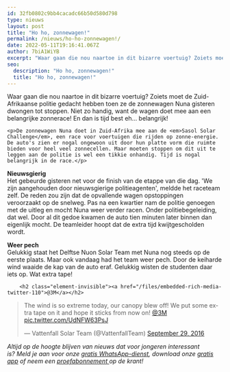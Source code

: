 ```yaml
---
id: 32fb0802c9bb4cacadc66b50d580d798
type: nieuws
layout: post
title: "Ho ho, zonnewagen!"
permalink: /nieuws/ho-ho-zonnewagen!/
date: 2022-05-11T19:16:41.067Z
author: 7biA1WiYB
excerpt: "Waar gaan die nou naartoe in dit bizarre voertuig? Zoiets moet de Zuid-Afrikaanse politie gedacht hebben toen ze de zonnewagen Nuna gisteren dwongen tot stoppen. Niet zo handig, want de wagen doet mee aan een belangrijke zonnerace! En dan is tijd best eh... belangrijk!  "
seo:
  description: "Ho ho, zonnewagen!"
  title: "Ho ho, zonnewagen!"
---
```

Waar gaan die nou naartoe in dit bizarre voertuig? Zoiets moet de Zuid-Afrikaanse politie gedacht hebben toen ze de zonnewagen Nuna gisteren dwongen tot stoppen. Niet zo handig, want de wagen doet mee aan een belangrijke zonnerace! En dan is tijd best eh... belangrijk!  

    <p>De zonnewagen Nuna doet in Zuid-Afrika mee aan de <em>Sasol Solar Challenge</em>, een race voor voertuigen die rijden op zonne-energie. De auto's zien er nogal ongewoon uit door hun platte vorm die ruimte bieden voor heel veel zonnecellen. Maar moeten stoppen om dit uit te leggen aan de politie is wel een tikkie onhandig. Tijd is nogal belangrijk in de race.</p>
<p><strong>Nieuwsgierig</strong><br>Het gebeurde gisteren net voor de finish van de etappe van die dag. 'We zijn aangehouden door nieuwsgierige politieagenten', meldde het raceteam zelf. De reden zou zijn dat de opvallende wagen opstoppingen veroorzaakt op de snelweg. Pas na een kwartier nam de politie genoegen met de uitleg en mocht Nuna weer verder racen. Onder politiebegeleiding, dat wel. Door al dit gedoe kwamen de auto tien minuten later binnen dan eigenlijk mocht. De teamleider hoopt dat de extra tijd kwijtgescholden wordt. </p>
<p><strong>Weer pech</strong><br>Gelukkig staat het Delftse Nuon Solar Team met Nuna nog steeds op de eerste plaats. Maar ook vandaag had het team weer pech. Door de keiharde wind waaide de kap van de auto eraf. Gelukkig wisten de studenten daar iets op. Wat extra tape!</p>
<p><div class="media media-element-container media-default"><div id="file-22164" class="file file-document file-text-oembed">

        <h2 class="element-invisible"><a href="/files/embedded-rich-media-twitter-110">@3M</a></h2>
    
  
  <div class="content">
    
<blockquote class="twitter-tweet" data-width="550"><p lang="en" dir="ltr">The wind is so extreme today, our canopy blew off! We put some extra tape on it and hope it sticks from now on! <a href="https://twitter.com/3M?ref_src=twsrc%5Etfw">@3M</a> <a href="https://t.co/UdNFW63PsJ">pic.twitter.com/UdNFW63PsJ</a></p>&mdash; Vattenfall Solar Team (@VattenfallTeam) <a href="https://twitter.com/VattenfallTeam/status/781421832394137600?ref_src=twsrc%5Etfw">September 29, 2016</a></blockquote>
<script async="" src="https://platform.twitter.com/widgets.js" charset="utf-8"></script>
  </div>

  
</div>
</div>
<p><em>Altijd op de hoogte blijven van nieuws dat voor jongeren interessant is? Meld je aan voor onze </em><a href="https://7dagen.netlify.app/whatsapp"><em>gratis WhatsApp-dienst</em></a><em>, download onze </em><a href="https://7dagen.netlify.app/app"><em>gratis app</em></a><em> of neem een </em><a href="https://abonneren.sevendays.nl/abonneren/abonnementen/ae/artikel"><em>proefabonnement </em></a><em>op de krant!</em></p>  
